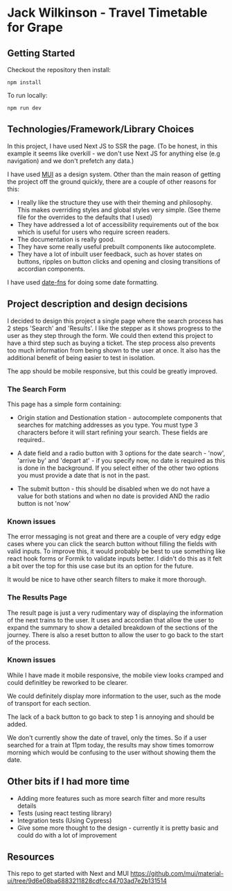 # Jack Wilkinson - Travel Timetable for Grape

## Getting Started

Checkout the repository then install:

```
npm install
```

To run locally:

```
npm run dev
```

## Technologies/Framework/Library Choices

In this project, I have used Next JS to SSR the page. (To be honest, in this example it seems like overkill - we don't use Next JS for anything else (e.g navigation) and we don't prefetch any data.)

I have used [MUI](https://mui.com/) as a design system. Other than the main reason of getting the project off the ground quickly, there are a couple of other reasons for this:

- I really like the structure they use with their theming and philosophy. This makes overriding styles and global styles very simple. (See theme file for the overrides to the defaults that I used)
- They have addressed a lot of accessibility requirements out of the box which is useful for users who require screen readers.
- The documentation is really good.
- They have some really useful prebuilt components like autocomplete.
- They have a lot of inbuilt user feedback, such as hover states on buttons, ripples on button clicks and opening and closing transitions of accordian components.

I have used [date-fns](https://date-fns.org/) for doing some date formatting.

## Project description and design decisions

I decided to design this project a single page where the search process has 2 steps 'Search' and 'Results'. I like the stepper as it shows progress to the user as they step through the form. We could then extend this project to have a third step such as buying a ticket. The step process also prevents too much information from being shown to the user at once. It also has the additional benefit of being easier to test in isolation.

The app should be mobile responsive, but this could be greatly improved.

### The Search Form

This page has a simple form containing:

- Origin station and Destionation station - autocomplete components that searches for matching addresses as you type. You must type 3 characters before it will start refining your search. These fields are required..

- A date field and a radio button with 3 options for the date search - 'now', 'arrive by' and 'depart at' - if you specify now, no date is required as this is done in the background. If you select either of the other two options you must provide a date that is not in the past.

- The submit button - this should be disabled when we do not have a value for both stations and when no date is provided AND the radio button is not 'now'

### Known issues

The error messaging is not great and there are a couple of very edgy edge cases where you can click the search button without filling the fields with valid inputs.
To improve this, it would probably be best to use something like react hook forms or Formik to validate inputs better. I didn't do this as it felt a bit over the top for this use case but its an option for the future.

It would be nice to have other search filters to make it more thorough.

### The Results Page

The result page is just a very rudimentary way of displaying the information of the next trains to the user. It uses and accordian that allow the user to expand the summary to show a detailed breakdown of the sections of the journey.
There is also a reset button to allow the user to go back to the start of the process.

### Known issues

While I have made it mobile responsive, the mobile view looks cramped and could definitley be reworked to be clearer.

We could definitely display more information to the user, such as the mode of transport for each section.

The lack of a back button to go back to step 1 is annoying and should be added.

We don't currently show the date of travel, only the times. So if a user searched for a train at 11pm today, the results may show times tomorrow morning which would be confusing to the user without showing them the date.

## Other bits if I had more time

- Adding more features such as more search filter and more results details
- Tests (using react testing library)
- Integration tests (Using Cypress)
- Give some more thought to the design - currently it is pretty basic and could do with a lot of improvement

## Resources

This repo to get started with Next and MUI
https://github.com/mui/material-ui/tree/9d6e08ba6883211828cdfcc44703ad7e2b131514
